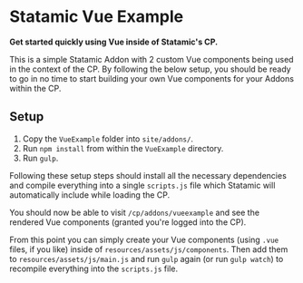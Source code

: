 # Statamic Vue Example

**Get started quickly using Vue inside of Statamic's CP.**

This is a simple Statamic Addon with 2 custom Vue components being used in the context of the CP. By following the below setup, you should be ready to go in no time to start building your own Vue components for your Addons within the CP.

## Setup

1. Copy the `VueExample` folder into `site/addons/`.
2. Run `npm install` from within the `VueExample` directory.
3. Run `gulp`.

Following these setup steps should install all the necessary dependencies and compile everything into a single `scripts.js` file which Statamic will automatically include while loading the CP.

You should now be able to visit `/cp/addons/vueexample` and see the rendered Vue components (granted you're logged into the CP).

From this point you can simply create your Vue components (using `.vue` files, if you like) inside of `resources/assets/js/components`. Then add them to `resources/assets/js/main.js` and run `gulp` again (or run `gulp watch`) to recompile everything into the `scripts.js` file.